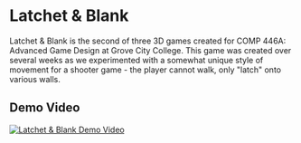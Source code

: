 # Latchet & Blank
Latchet & Blank is the second of three 3D games created for COMP 446A: Advanced Game Design at Grove City College. This game was created over several weeks as we experimented with a somewhat unique style of movement for a shooter game - the player cannot walk, only "latch" onto various walls.

## Demo Video
[![Latchet & Blank Demo Video](http://img.youtube.com/vi/dAIj2GgSggA/0.jpg)](https://www.youtube.com/watch?v=dAIj2GgSggA "Latchet & Blank Demo Video")
